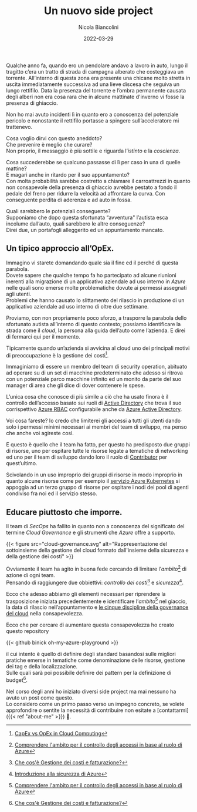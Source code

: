 ﻿---
title: Un nuovo side project
date: 2022-03-29
author: Nicola Biancolini
description: Di solito quando una grande azienda si avvicina al cloud uno dei principali motivi di preoccupazione è la gestione dei costi.
keywords: 
- cloud governance
- azure
- security
- cloud adoption
- policy
- initiative
tags:
- cloud governance
- azure
- security 
- cloud adoption
draft: false
cover:
  image: cover.jpg
  alt: Foto di copertina
  relative: true
  caption: Foto di [Tom Fisk](https://www.pexels.com/photo/bird-s-eye-view-of-river-in-middle-of-green-fields-1483880/)
---

Qualche anno fa, quando ero un pendolare andavo a lavoro in auto, lungo il tragitto c’era un tratto di strada di campagna alberato che costeggiava un torrente. All’interno di questa zona era presente una chicane molto stretta in uscita immediatamente successiva ad una lieve discesa che seguiva un lungo rettifilo.
Data la presenza del torrente e l’ombra permanente causata degli alberi non era cosa rara che in alcune mattinate d'inverno vi fosse la presenza di ghiaccio.

Non ho mai avuto incidenti lì in quanto ero a conoscenza del potenziale pericolo e nonostante il rettifilo portasse a spingere sull’acceleratore mi trattenevo.

Cosa voglio dirvi con questo aneddoto?  
Che prevenire è meglio che curare?  
Non proprio, il messaggio è più sottile e riguarda l’*istinto* e la *coscienza*.

Cosa succederebbe se qualcuno passasse di lì per caso in una di quelle mattine?  
E magari anche in ritardo per il suo appuntamento?  
Con molta probabilità sarebbe costretto a chiamare il carroattrezzi in quanto non consapevole della presenza di ghiaccio avrebbe pestato a fondo il pedale del freno per ridurre la velocità ad affrontare la curva. Con conseguente perdita di aderenza e ad auto in fossa.

Quali sarebbero le potenziali conseguente?  
Supponiamo che dopo questa sfortunata “avventura" l’autista esca incolume dall’auto, quali sarebbero le altre conseguenze?  
Direi due, un portafogli alleggerito ed un appuntamento mancato.

## Un tipico approccio all’OpEx.

Immagino vi starete domandando quale sia il fine ed il perché di questa parabola.  
Dovete sapere che qualche tempo fa ho partecipato ad alcune riunioni inerenti alla migrazione di un applicativo aziendale ad uso interno in *Azure* nelle quali sono emerse molte problematiche dovute ai permessi assegnati agli utenti.  
Problemi che hanno causato lo slittamento del rilascio in produzione di un applicativo aziendale ad uso interno di oltre due settimane.

Proviamo, con non propriamente poco sforzo, a trasporre la parabola dello sfortunato autista all’interno di questo contesto; possiamo identificare la strada come il *cloud*, la persona alla guida dell’auto come l’azienda. E direi di fermarci qui per il momento.

Tipicamente quando un’azienda si avvicina al cloud uno dei principali motivi di preoccupazione è la gestione dei costi[^capex-vs-opex].

[^capex-vs-opex]: [CapEx vs OpEx in Cloud Computing](https://www.geeksforgeeks.org/capex-vs-opex-in-cloud-computing)

Immaginiamo di essere un membro del team di security operation, abituato ad operare su di un set di macchine predeterminato che adesso si ritrova con un potenziale parco macchine infinito ed un monito da parte del suo manager di area che gli dice di dover contenere le spese. 

L’unica cosa che conosce di più simile a ciò che ha usato finora è il controllo dell’accesso basato sui ruoli di [Active Directory](https://docs.microsoft.com/windows-server/identity/ad-ds/plan/security-best-practices/implementing-least-privilege-administrative-models#role-based-access-controls-rbac-for-active-directory) che trova il suo corrispettivo [Azure RBAC](https://docs.microsoft.com/azure/role-based-access-control/overview) configurabile anche da [Azure Active Directory]( https://docs.microsoft.com/azure/active-directory/fundamentals/active-directory-whatis).

Voi cosa fareste? Io credo che limiterei gli accessi a tutti gli utenti dando solo i permessi minimi necessari ai membri del team di sviluppo, ma penso che anche voi agireste così.

E questo è quello che il team ha fatto, per questo ha predisposto due gruppi di risorse, uno per ospitare tutte le risorse legate a tematiche di networking ed uno per il team di sviluppo dando loro il ruolo di [Contributor](https://docs.microsoft.com/azure/role-based-access-control/built-in-roles#contributor) per quest’ultimo.

Scivolando in un uso improprio dei gruppi di risorse in modo improprio in quanto alcune risorse come per esempio il [servizio Azure Kubernetes]( https://docs.microsoft.com/azure/aks/intro-kubernetes) si appoggia ad un terzo gruppo di risorse per ospitare i nodi dei pool di agenti condiviso fra noi ed il servizio stesso.

## Educare piuttosto che imporre.

Il team di *SecOps* ha fallito in quanto non a conoscenza del significato del termine *Cloud Governance* e gli strumenti che *Azure* offre a supporto.

{{< figure src="cloud-governance.svg" alt="Rappresentazione del sottoinsieme della gestione del cloud formato dall'insieme della sicurezza e della gestione dei costi" >}}

Ovviamente il team ha agito in buona fede cercando di limitare l’*ambito*[^scope] di azione di ogni team.  
Pensando di raggiungere due obbiettivi: *controllo dei costi*[^cost-management] e *sicurezza*[^security]. 

[^scope]: [Comprendere l'ambito per il controllo degli accessi in base al ruolo di Azure](https://docs.microsoft.com/azure/role-based-access-control/scope-overview)
[^cost-management]: [Che cos'è Gestione dei costi e fatturazione?]( https://docs.microsoft.com/azure/cost-management-billing/cost-management-billing-overview)
[^security]: [Introduzione alla sicurezza di Azure](https://docs.microsoft.com/azure/security/fundamentals/overview)

Ecco che adesso abbiamo gli elementi necessari per riprendere la trasposizione iniziata precedentemente e identificare 
l’*ambito*[^scope] nel giaccio, la data di rilascio nell’appuntamento e [le cinque discipline della governance del cloud]( https://docs.microsoft.com/azure/cloud-adoption-framework/govern/governance-disciplines#disciplines-of-cloud-governance) nella consapevolezza.

Ecco che per cercare di aumentare questa consapevolezza ho creato questo repository

{{< github binick oh-my-azure-playground >}}

il cui intento è quello di definire degli standard basandosi sulle migliori pratiche emerse in tematiche come denominazione delle risorse, gestione dei tag e della localizzazione.  
Sulle quali sarà poi possibile definire dei pattern per la definizione di budget[^cost-management].

Nel corso degli anni ho iniziato diversi side project ma mai nessuno ha avuto un post come questo.  
Lo considero come un primo passo verso un impegno concreto, se volete approfondire o sentite la necessità di contribuire non esitate a [contattarmi]({{< ref "about-me" >}}) 🙂.
